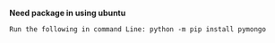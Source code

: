 **Need package in using ubuntu**  
```
Run the following in command Line: python -m pip install pymongo
```
